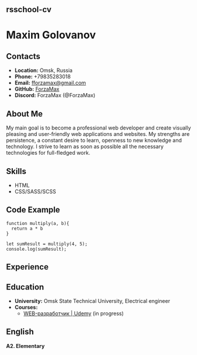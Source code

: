 ## rsschool-cv
# Maxim Golovanov

## Contacts
- **Location:** Omsk, Russia
- **Phone:** +79835283018
- **Email:** fforzamax@gmail.com
- **GitHub:** [ForzaMax](https://github.com/ForzaMax)
- **Discord:** ForzaMax (@ForzaMax)

## About Me
My main goal is to become a professional web developer and create visually pleasing and user-friendly web applications and websites. My strengths are persistence, a constant desire to learn, openness to new knowledge and technology. I strive to learn as soon as possible all the necessary technologies for full-fledged work.

## Skills
- HTML
- CSS/SASS/SCSS

## Code Example
```
function multiply(a, b){
  return a * b
}

let sumResult = multiply(4, 5);
console.log(sumResult);
```

## Experience
## Education
- **University:** Omsk State Technical University, Electrical engineer
- **Courses:**
    - [WEB-разработчик | Udemy](https://www.udemy.com/course/webdeveloper/) (in progress)

## English
**А2. Elementary**
